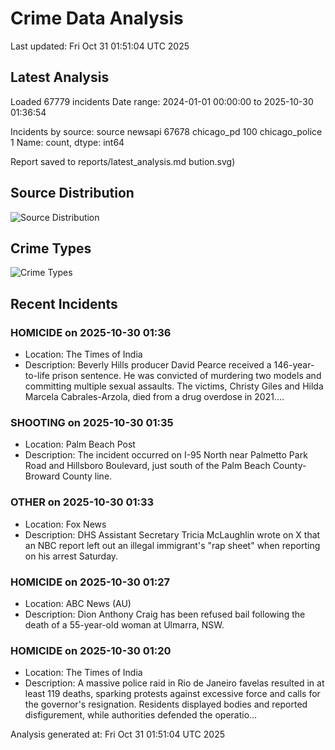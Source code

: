 # Crime Data Analysis
Last updated: Fri Oct 31 01:51:04 UTC 2025

## Latest Analysis

Loaded 67779 incidents
Date range: 2024-01-01 00:00:00 to 2025-10-30 01:36:54

Incidents by source:
source
newsapi           67678
chicago_pd          100
chicago_police        1
Name: count, dtype: int64

Report saved to reports/latest_analysis.md
bution.svg)

## Source Distribution
![Source Distribution](images/source_distribution.svg)

## Crime Types
![Crime Types](images/crime_types.svg)

## Recent Incidents

### HOMICIDE on 2025-10-30 01:36
- Location: The Times of India
- Description: Beverly Hills producer David Pearce received a 146-year-to-life prison sentence. He was convicted of murdering two models and committing multiple sexual assaults. The victims, Christy Giles and Hilda Marcela Cabrales-Arzola, died from a drug overdose in 2021.…


### SHOOTING on 2025-10-30 01:35
- Location: Palm Beach Post
- Description: The incident occurred on I-95 North near Palmetto Park Road and Hillsboro Boulevard, just south of the Palm Beach County-Broward County line.


### OTHER on 2025-10-30 01:33
- Location: Fox News
- Description: DHS Assistant Secretary Tricia McLaughlin wrote on X that an NBC report left out an illegal immigrant's "rap sheet" when reporting on his arrest Saturday.


### HOMICIDE on 2025-10-30 01:27
- Location: ABC News (AU)
- Description: Dion Anthony Craig has been refused bail following the death of a 55-year-old woman at Ulmarra, NSW.


### HOMICIDE on 2025-10-30 01:20
- Location: The Times of India
- Description: A massive police raid in Rio de Janeiro favelas resulted in at least 119 deaths, sparking protests against excessive force and calls for the governor's resignation. Residents displayed bodies and reported disfigurement, while authorities defended the operatio…

Analysis generated at: Fri Oct 31 01:51:04 UTC 2025
